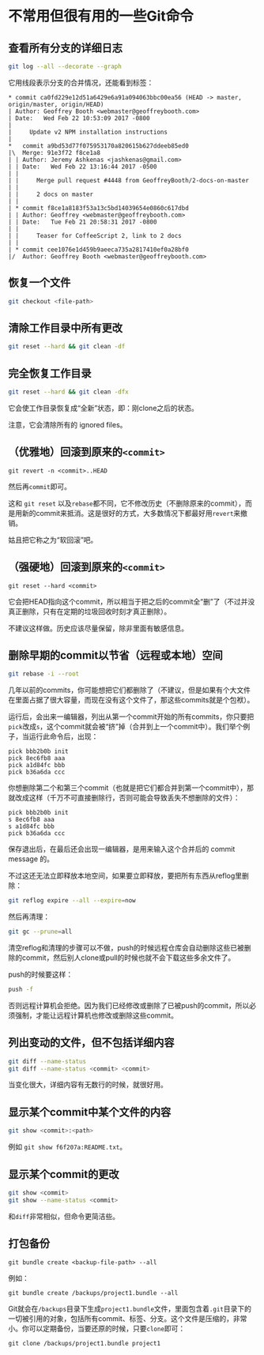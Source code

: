 不常用但很有用的一些Git命令
==============================

查看所有分支的详细日志
---------------------

```bash
git log --all --decorate --graph
```

它用线段表示分支的合并情况，还能看到标签：

```
* commit ca0fd229e12d51a6429e6a91a094063bbc00ea56 (HEAD -> master, origin/master, origin/HEAD)
| Author: Geoffrey Booth <webmaster@geoffreybooth.com>
| Date:   Wed Feb 22 10:53:09 2017 -0800
| 
|     Update v2 NPM installation instructions
|    
*   commit a9bd53d77f075953170a820615b627ddeeb85ed0
|\  Merge: 91e3f72 f8ce1a8
| | Author: Jeremy Ashkenas <jashkenas@gmail.com>
| | Date:   Wed Feb 22 13:16:44 2017 -0500
| | 
| |     Merge pull request #4448 from GeoffreyBooth/2-docs-on-master
| |     
| |     2 docs on master
| |   
| * commit f8ce1a8183f53a13c5bd14039654e0860c617dbd
| | Author: Geoffrey <webmaster@geoffreybooth.com>
| | Date:   Tue Feb 21 20:58:31 2017 -0800
| | 
| |     Teaser for CoffeeScript 2, link to 2 docs
| |   
| * commit cee1076e1d459b9aeeca735a2817410ef0a28bf0
|/  Author: Geoffrey Booth <webmaster@geoffreybooth.com>
```

恢复一个文件
---------------

```bash
git checkout <file-path>
```

清除工作目录中所有更改
----------------------

```bash
git reset --hard && git clean -df
```

完全恢复工作目录
-----------------

```bash
git reset --hard && git clean -dfx
```

它会使工作目录恢复成“全新”状态，即：刚clone之后的状态。

注意，它会清除所有的 ignored files。

（优雅地）回滚到原来的`<commit>`
------------------------------

```
git revert -n <commit>..HEAD
```

然后再`commit`即可。

这和 `git reset` 以及`rebase`都不同，它不修改历史（不删除原来的commit），而是用新的commit来抵消。这是很好的方式，大多数情况下都最好用`revert`来撤销。

姑且把它称之为“软回滚”吧。

（强硬地）回滚到原来的`<commit>`
------------------------------

```
git reset --hard <commit>
```

它会把HEAD指向这个commit，所以相当于把之后的commit全“删”了（不过并没真正删除，只有在定期的垃圾回收时刻才真正删除）。

不建议这样做。历史应该尽量保留，除非里面有敏感信息。

删除早期的commit以节省（远程或本地）空间
-------------------------------------------

```bash
git rebase -i --root
```

几年以前的commits，你可能想把它们都删除了（不建议，但是如果有个大文件在里面占据了很大容量，而现在没有这个文件了，那这些commits就是个包袱）。

运行后，会出来一编辑器，列出从第一个commit开始的所有commits，你只要把`pick`改成`s`，这个commit就会被“挤”掉（合并到上一个commit中）。我们举个例子，当运行此命令后，出现：

```
pick bbb2b0b init
pick 8ec6fb8 aaa
pick a1d84fc bbb
pick b36a6da ccc
```

你想删除第二个和第三个commit（也就是把它们都合并到第一个commit中），那就改成这样（千万不可直接删除行，否则可能会导致丢失不想删除的文件）：

```
pick bbb2b0b init
s 8ec6fb8 aaa
s a1d84fc bbb
pick b36a6da ccc
```

保存退出后，在最后还会出现一编辑器，是用来输入这个合并后的 commit message 的。

不过这还无法立即释放本地空间，如果要立即释放，要把所有东西从reflog里删除：

```bash
git reflog expire --all --expire=now
```

然后再清理：

```bash
git gc --prune=all
```

清空reflog和清理的步骤可以不做，push的时候远程仓库会自动删除这些已被删除的commit，然后别人clone或pull的时候也就不会下载这些多余文件了。

push的时候要这样：

```bash
push -f
```

否则远程计算机会拒绝。因为我们已经修改或删除了已被push的commit，所以必须强制，才能让远程计算机也修改或删除这些commit。

列出变动的文件，但不包括详细内容
-------------------------------

```bash
git diff --name-status
git diff --name-status <commit> <commit>
```

当变化很大，详细内容有无数行的时候，就很好用。

显示某个commit中某个文件的内容
-------------------------------

```bash
git show <commit>:<path>
```

例如 `git show f6f207a:README.txt`。

显示某个commit的更改
-----------------------

```bash
git show <commit>
git show --name-status <commit>
```

和`diff`非常相似，但命令更简洁些。

打包备份
----------

```
git bundle create <backup-file-path> --all
```

例如：

```
git bundle create /backups/project1.bundle --all
```

Git就会在`/backups`目录下生成`project1.bundle`文件，里面包含着`.git`目录下的一切被引用的对象，包括所有commit、标签、分支。这个文件是压缩的，非常小。你可以定期备份，当要还原的时候，只要`clone`即可：

```
git clone /backups/project1.bundle project1
```
